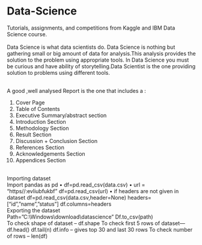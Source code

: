 # Data-Science
Tutorials, assignments, and competitions from Kaggle and IBM Data Science course.<br><br>
Data Science is what data scientists do. Data Science is nothing but gathering small or big amount of data for analysis.This analysis provides the solution to the problem using appropriate tools. In Data Science you must be curious and have ability of storytelling.Data Scientist is the one providing solution to problems using different tools.<br><br>


A good ,well analysed Report is the one that includes a :<br>
1) Cover Page<br>
2) Table of Contents<br>
3) Executive Summary/abstract section <br>
4) Introduction Section<br>
5) Methodology Section<br>
6) Result Section<br>
7) Discussion + Conclusion Section<br>
8) References Section<br>
9) Acknowledgements Section <br>
10) Appendices Section<br>
<br>
Importing dataset<br>
Import pandas as pd
•	df=pd.read_csv(data.csv)
•	url = “https//:evliubfukbf”
df=pd.read_csv(url)
•	if headers are not given in dataset
df=pd.read_csv(data.csv,header=None)
headers=[“id”,”name”,”status”]
df.columns=headers<br>
Exporting the dataset<br>
Path=”C:\Windows\download\datascience”
Df.to_csv(path)

<br>
To check shape of dataset – df.shape
To check first 5 rows of dataset—df.head()	df.tail(n)
df.info – gives top 30 and last 30 rows
To check number of rows – len(df)
